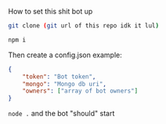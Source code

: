 How to set this shit bot up

```bash
git clone (git url of this repo idk it lul)
```

```bash
npm i
```

Then create a config.json
example: 
```json
{
    "token": "Bot token",
    "mongo": "Mongo db uri",
    "owners": ["array of bot owners"]
}
```

`node .`
and the bot "should" start
